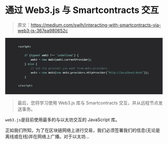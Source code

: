 # 通过 Web3.js 与 Smartcontracts 交互

> 原文：<https://medium.com/swlh/interacting-with-smartcontracts-via-web3-js-367ea980652c>

![](img/a0f97b981e7167558e059b925bb1ced8.png)

> 最后，您将学习使用 Web3.js 库与 Smartcontracts 交互，并从远程节点发送事务。

`web3.js`是目前使用最多的与以太坊交互的 JavaScript 库。

正如我们所知，为了在区块链网络上进行交易，我们必须签署我们的信息(无论是离线或在线)并在网络上广播。对于以太坊…